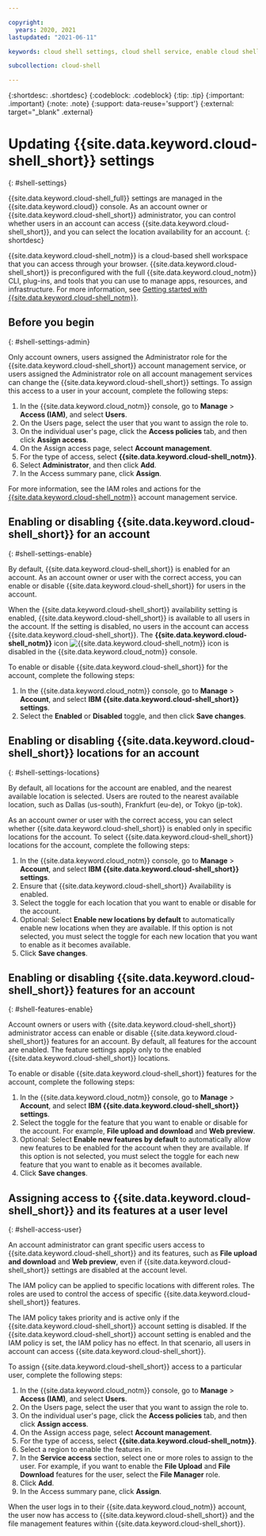```yaml
---

copyright:
  years: 2020, 2021
lastupdated: "2021-06-11"

keywords: cloud shell settings, cloud shell service, enable cloud shell, disable cloud shell, cloud shell locations, cloud shell access, cloud shell iam, cloud shell role, cloud shell administrator, cloud shell service

subcollection: cloud-shell

---
```


{:shortdesc: .shortdesc}
{:codeblock: .codeblock}
{:tip: .tip}
{:important: .important}
{:note: .note}
{:support: data-reuse='support'}
{:external: target="_blank" .external}

# Updating {{site.data.keyword.cloud-shell_short}} settings
{: #shell-settings}

{{site.data.keyword.cloud-shell_full}} settings are managed in the {{site.data.keyword.cloud}} console. As an account owner or {{site.data.keyword.cloud-shell_short}} administrator, you can control whether users in an account can access {{site.data.keyword.cloud-shell_short}}, and you can select the location availability for an account.
{: shortdesc}

{{site.data.keyword.cloud-shell_notm}} is a cloud-based shell workspace that you can access through your browser. {{site.data.keyword.cloud-shell_short}} is preconfigured with the full {{site.data.keyword.cloud_notm}} CLI, plug-ins, and tools that you can use to manage apps, resources, and infrastructure. For more information, see [Getting started with {{site.data.keyword.cloud-shell_notm}}](/docs/cloud-shell?topic=cloud-shell-getting-started).

## Before you begin
{: #shell-settings-admin}

Only account owners, users assigned the Administrator role for the {{site.data.keyword.cloud-shell_short}} account management service, or users assigned the Administrator role on all account management services can change the {{site.data.keyword.cloud-shell_short}} settings. To assign this access to a user in your account, complete the following steps:

1. In the {{site.data.keyword.cloud_notm}} console, go to **Manage** > **Access (IAM)**, and select **Users**.
2. On the Users page, select the user that you want to assign the role to.
3. On the individual user's page, click the **Access policies** tab, and then click **Assign access**.
4. On the Assign access page, select **Account management**.
5. For the type of access, select **{{site.data.keyword.cloud-shell_notm}}**.
6. Select **Administrator**, and then click **Add**.
7. In the Access summary pane, click **Assign**.

For more information, see the IAM roles and actions for the [{{site.data.keyword.cloud-shell_notm}}](/docs/account?topic=account-account-services#account-management-actions-roles) account management service.

## Enabling or disabling {{site.data.keyword.cloud-shell_short}} for an account
{: #shell-settings-enable}

By default, {{site.data.keyword.cloud-shell_short}} is enabled for an account. As an account owner or user with the correct access, you can enable or disable {{site.data.keyword.cloud-shell_short}} for users in the account.

When the {{site.data.keyword.cloud-shell_short}} availability setting is enabled, {{site.data.keyword.cloud-shell_short}} is available to all users in the account. If the setting is disabled, no users in the account can access {{site.data.keyword.cloud-shell_short}}. The **{{site.data.keyword.cloud-shell_notm}}** icon ![{{site.data.keyword.cloud-shell_notm}} icon](../icons/terminal-cloud-shell.svg) is disabled in the {{site.data.keyword.cloud_notm}} console.

To enable or disable {{site.data.keyword.cloud-shell_short}} for the account, complete the following steps:

1. In the {{site.data.keyword.cloud_notm}} console, go to **Manage** > **Account**, and select **IBM {{site.data.keyword.cloud-shell_short}} settings**.
2. Select the **Enabled** or **Disabled** toggle, and then click **Save changes**.

## Enabling or disabling {{site.data.keyword.cloud-shell_short}} locations for an account
{: #shell-settings-locations}

By default, all locations for the account are enabled, and the nearest available location is selected. Users are routed to the nearest available location, such as Dallas (us-south), Frankfurt (eu-de), or Tokyo (jp-tok).

As an account owner or user with the correct access, you can select whether {{site.data.keyword.cloud-shell_short}} is enabled only in specific locations for the account. To select {{site.data.keyword.cloud-shell_short}} locations for the account, complete the following steps:

1. In the {{site.data.keyword.cloud_notm}} console, go to **Manage** > **Account**, and select **IBM {{site.data.keyword.cloud-shell_short}} settings**.
2. Ensure that {{site.data.keyword.cloud-shell_short}} Availability is enabled.
3. Select the toggle for each location that you want to enable or disable for the account.
4. Optional: Select **Enable new locations by default** to automatically enable new locations when they are available. If this option is not selected, you must select the toggle for each new location that you want to enable as it becomes available.
5. Click **Save changes**.

## Enabling or disabling {{site.data.keyword.cloud-shell_short}} features for an account
{: #shell-features-enable}

Account owners or users with {{site.data.keyword.cloud-shell_short}} administrator access can enable or disable {{site.data.keyword.cloud-shell_short}} features for an account. By default, all features for the account are enabled. The feature settings apply only to the enabled {{site.data.keyword.cloud-shell_short}} locations.

To enable or disable {{site.data.keyword.cloud-shell_short}} features for the account, complete the following steps:

1. In the {{site.data.keyword.cloud_notm}} console, go to **Manage** > **Account**, and select **IBM {{site.data.keyword.cloud-shell_short}} settings**.
2. Select the toggle for the feature that you want to enable or disable for the account. For example, **File upload and download** and **Web preview**.
3. Optional: Select **Enable new features by default** to automatically allow new features to be enabled for the account when they are available. If this option is not selected, you must select the toggle for each new feature that you want to enable as it becomes available.
4. Click **Save changes**.

## Assigning access to {{site.data.keyword.cloud-shell_short}} and its features at a user level
{: #shell-access-user}

An account administrator can grant specific users access to {{site.data.keyword.cloud-shell_short}} and its features, such as **File upload and download** and **Web preview**, even if {{site.data.keyword.cloud-shell_short}} settings are disabled at the account level.

The IAM policy can be applied to specific locations with different roles. The roles are used to control the access of specific {{site.data.keyword.cloud-shell_short}} features.

The IAM policy takes priority and is active only if the {{site.data.keyword.cloud-shell_short}} account setting is disabled. If the {{site.data.keyword.cloud-shell_short}} account setting is enabled and the IAM policy is set, the IAM policy has no effect. In that scenario, all users in account can access {{site.data.keyword.cloud-shell_short}}.

To assign {{site.data.keyword.cloud-shell_short}} access to a particular user, complete the following steps:

1. In the {{site.data.keyword.cloud_notm}} console, go to **Manage** > **Access (IAM)**, and select **Users**.
2. On the Users page, select the user that you want to assign the role to.
3. On the individual user's page, click the **Access policies** tab, and then click **Assign access**.
4. On the Assign access page, select **Account management**.
5. For the type of access, select **{{site.data.keyword.cloud-shell_notm}}**.
6. Select a region to enable the features in.
7. In the **Service access** section, select one or more roles to assign to the user. For example, if you want to enable the **File Upload** and **File Download** features for the user, select the **File Manager** role.
8. Click **Add**.
9. In the Access summary pane, click **Assign**.

When the user logs in to their {{site.data.keyword.cloud_notm}} account, the user now has access to {{site.data.keyword.cloud-shell_short}} and the file management features within {{site.data.keyword.cloud-shell_short}}.
